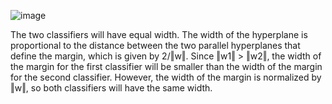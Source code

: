 ![image](https://user-images.githubusercontent.com/89120960/232203757-bd7ca99a-20e9-4cd7-8dd0-2ee1d74984d1.png)


<p>
  The two classifiers will have equal width. The width of the hyperplane is proportional to the distance between the two parallel hyperplanes that define the margin, which is given by
2/‖w‖. Since ‖w1‖ > ‖w2‖, the width of the margin for the first classifier will be smaller than the width of the margin for the second classifier. However, the width of the margin is normalized by ‖w‖, so both classifiers will have the same width.
</p>
